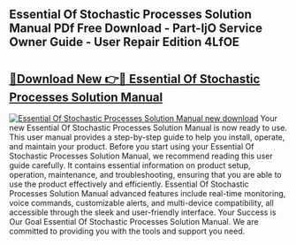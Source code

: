 ## Essential Of Stochastic Processes Solution Manual PDf Free Download - Part-IjO Service Owner Guide - User Repair Edition 4LfOE

# <h2><a href="http://bc76633.oget.top/?id=Essential+Of+Stochastic+Processes+Solution+Manual">🔗Download New 👉🔴 Essential Of Stochastic Processes Solution Manual</a></h2>

[![Essential Of Stochastic Processes Solution Manual new download](https://i.imgur.com/5g1atiW.png)](http://bc76633.oget.top/?id=Essential+Of+Stochastic+Processes+Solution+Manual)
Your new Essential Of Stochastic Processes Solution Manual is now ready to use. This user manual provides a step-by-step guide to help you install, operate, and maintain your product. Before you start using your Essential Of Stochastic Processes Solution Manual, we recommend reading this user guide carefully. It contains essential information on product setup, operation, maintenance, and troubleshooting, ensuring that you are able to use the product effectively and efficiently. Essential Of Stochastic Processes Solution Manual advanced features include real-time monitoring, voice commands, customizable alerts, and multi-device compatibility, all accessible through the sleek and user-friendly interface. Your Success is Our Goal Essential Of Stochastic Processes Solution Manual. We are committed to providing you with the tools and support you need.
